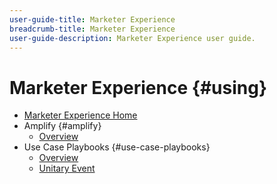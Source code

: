 ```yaml
---
user-guide-title: Marketer Experience
breadcrumb-title: Marketer Experience
user-guide-description: Marketer Experience user guide.
---
```


# Marketer Experience {#using}

+ [Marketer Experience Home](home.md)
+ Amplify {#amplify}
  + [Overview](amplify/overview.md)
+ Use Case Playbooks {#use-case-playbooks}
  + [Overview](use-case-playbooks/overview.md)
  + [Unitary Event](use-case-playbooks/unitary-event.md)

